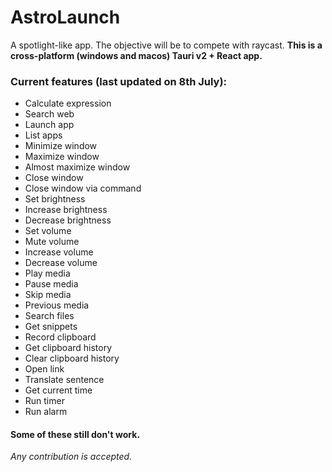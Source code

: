 # AstroLaunch

A spotlight-like app. The objective will be to compete with raycast.
**This is a cross-platform (windows and macos) Tauri v2 + React app.**

### Current features (last updated on 8th July):
- Calculate expression
- Search web
- Launch app
- List apps
- Minimize window
- Maximize window
- Almost maximize window
- Close window
- Close window via command
- Set brightness
- Increase brightness
- Decrease brightness
- Set volume
- Mute volume
- Increase volume
- Decrease volume
- Play media
- Pause media
- Skip media
- Previous media
- Search files
- Get snippets
- Record clipboard
- Get clipboard history
- Clear clipboard history
- Open link
- Translate sentence
- Get current time
- Run timer
- Run alarm
#### Some of these still don't work.

*Any contribution is accepted.*
